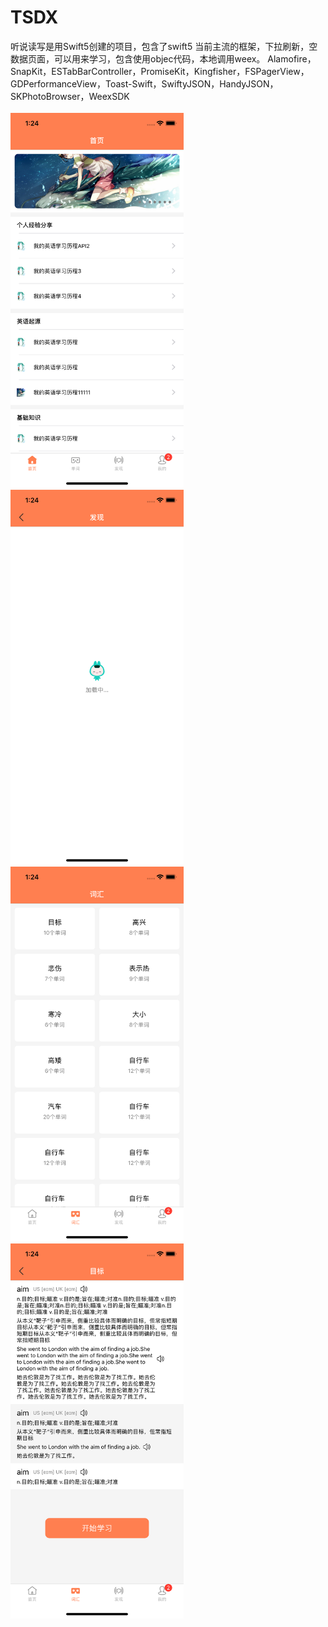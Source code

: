 # TSDX
 听说读写是用Swift5创建的项目，包含了swift5 当前主流的框架，下拉刷新，空数据页面，可以用来学习，包含使用objec代码，本地调用weex。
 Alamofire，SnapKit，ESTabBarController，PromiseKit，Kingfisher，FSPagerView，GDPerformanceView，Toast-Swift，SwiftyJSON，HandyJSON，SKPhotoBrowser，WeexSDK
<br />  
<img src="https://github.com/luffyjie/TSDX/blob/master/screenshot/1.png" height="600" wwidth="1000" />
<img src="https://github.com/luffyjie/TSDX/blob/master/screenshot/2.png" height="600" wwidth="1000" />
<img src="https://github.com/luffyjie/TSDX/blob/master/screenshot/3.png" height="600" wwidth="1000" />
<img src="https://github.com/luffyjie/TSDX/blob/master/screenshot/4.png" height="600" wwidth="1000" />
